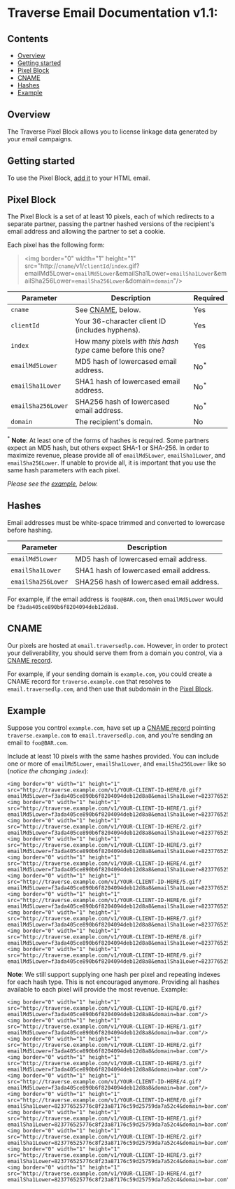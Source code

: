 # Traverse Email Documentation v1.1:

## Contents

  * [Overview](#overview)
  * [Getting started](#getting-started)
  * [Pixel Block](#pixel-block)
  * [CNAME](#cname)
  * [Hashes](#hashes)
  * [Example](#example)

## Overview

The Traverse Pixel Block allows you to license linkage data generated by your email campaigns.

## Getting started

To use the Pixel Block, [add it](#pixel-block) to your HTML email.

## Pixel Block

The Pixel Block is a set of at least 10 pixels, each of which redirects to a separate partner, passing the partner hashed versions of the recipient's email address and allowing the partner to set a cookie.

Each pixel has the following form:

>\<img border="0" width="1" height="1" src="http://`cname`/v1/`clientId`/`index`.gif?emailMd5Lower=`emailMd5Lower`&emailSha1Lower=`emailSha1Lower`&emailSha256Lower=`emailSha256Lower`&domain=`domain`"/\>

| Parameter    | Description | Required |
| ------------ |------------ | -------- |
| `cname` | See [CNAME](#cname), below. | Yes |
| `clientId` | Your 36-character client ID (includes hyphens). | Yes |
| `index` | How many pixels *with this hash type* came before this one? | Yes |
| `emailMd5Lower` | MD5 hash of lowercased email address. | No<sup>*</sup> |
| `emailSha1Lower` | SHA1 hash of lowercased email address. | No<sup>*</sup> |
| `emailSha256Lower` | SHA256 hash of lowercased email address. | No<sup>*</sup> |
| `domain` | The recipient's domain. | No |

<sup>*</sup> __Note__: At least one of the forms of hashes is required. Some partners expect an MD5 hash, but others expect SHA-1 or SHA-256. In order to maximize revenue, please provide all of `emailMd5Lower`, `emailSha1Lower`, and `emailSha256Lower`. If unable to provide all, it is important that you use the same hash parameters with each pixel.

*Please see the [example](#example), below.*

## Hashes

Email addresses must be white-space trimmed and converted to lowercase before hashing.

| Parameter    | Description |
| ------------ |------------ |
| `emailMd5Lower` | MD5 hash of lowercased email address. |
| `emailSha1Lower` | SHA1 hash of lowercased email address. |
| `emailSha256Lower` | SHA256 hash of lowercased email address. |

For example, if the email address is `foo@BAR.com`, then `emailMd5Lower` would be `f3ada405ce890b6f8204094deb12d8a8`.

## CNAME

Our pixels are hosted at `email.traversedlp.com`. However, in order to protect your deliverability, you should serve them from a domain you control, via a [CNAME record](https://en.wikipedia.org/wiki/CNAME_record).

For example, if your sending domain is `example.com`, you could create a CNAME record for `traverse.example.com` that resolves to `email.traversedlp.com`, and then use that subdomain in the [Pixel Block](#pixel-block).

## Example

Suppose you control `example.com`, have set up a [CNAME record](#domain) pointing `traverse.example.com` to `email.traversedlp.com`, and you're sending an email to `foo@BAR.com`.

Include at least 10 pixels with the same hashes provided. You can include one or more of `emailMd5Lower`, `emailSha1Lower`, and `emailSha256Lower` like so (*notice the changing `index`*):

```
<img border="0" width="1" height="1" src="http://traverse.example.com/v1/YOUR-CLIENT-ID-HERE/0.gif?emailMd5Lower=f3ada405ce890b6f8204094deb12d8a8&emailSha1Lower=823776525776c8f23a87176c59d25759da7a52c4&emailSha256Lower=0c7e6a405862e402eb76a70f8a26fc732d07c32931e9fae9ab1582911d2e8a3b&domain=bar.com"/>
<img border="0" width="1" height="1" src="http://traverse.example.com/v1/YOUR-CLIENT-ID-HERE/1.gif?emailMd5Lower=f3ada405ce890b6f8204094deb12d8a8&emailSha1Lower=823776525776c8f23a87176c59d25759da7a52c4&emailSha256Lower=0c7e6a405862e402eb76a70f8a26fc732d07c32931e9fae9ab1582911d2e8a3b&domain=bar.com"/>
<img border="0" width="1" height="1" src="http://traverse.example.com/v1/YOUR-CLIENT-ID-HERE/2.gif?emailMd5Lower=f3ada405ce890b6f8204094deb12d8a8&emailSha1Lower=823776525776c8f23a87176c59d25759da7a52c4&emailSha256Lower=0c7e6a405862e402eb76a70f8a26fc732d07c32931e9fae9ab1582911d2e8a3b&domain=bar.com"/>
<img border="0" width="1" height="1" src="http://traverse.example.com/v1/YOUR-CLIENT-ID-HERE/3.gif?emailMd5Lower=f3ada405ce890b6f8204094deb12d8a8&emailSha1Lower=823776525776c8f23a87176c59d25759da7a52c4&emailSha256Lower=0c7e6a405862e402eb76a70f8a26fc732d07c32931e9fae9ab1582911d2e8a3b&domain=bar.com"/>
<img border="0" width="1" height="1" src="http://traverse.example.com/v1/YOUR-CLIENT-ID-HERE/4.gif?emailMd5Lower=f3ada405ce890b6f8204094deb12d8a8&emailSha1Lower=823776525776c8f23a87176c59d25759da7a52c4&emailSha256Lower=0c7e6a405862e402eb76a70f8a26fc732d07c32931e9fae9ab1582911d2e8a3b&domain=bar.com"/>
<img border="0" width="1" height="1" src="http://traverse.example.com/v1/YOUR-CLIENT-ID-HERE/5.gif?emailMd5Lower=f3ada405ce890b6f8204094deb12d8a8&emailSha1Lower=823776525776c8f23a87176c59d25759da7a52c4&emailSha256Lower=0c7e6a405862e402eb76a70f8a26fc732d07c32931e9fae9ab1582911d2e8a3b&domain=bar.com"/>
<img border="0" width="1" height="1" src="http://traverse.example.com/v1/YOUR-CLIENT-ID-HERE/6.gif?emailMd5Lower=f3ada405ce890b6f8204094deb12d8a8&emailSha1Lower=823776525776c8f23a87176c59d25759da7a52c4&emailSha256Lower=0c7e6a405862e402eb76a70f8a26fc732d07c32931e9fae9ab1582911d2e8a3b&domain=bar.com"/>
<img border="0" width="1" height="1" src="http://traverse.example.com/v1/YOUR-CLIENT-ID-HERE/7.gif?emailMd5Lower=f3ada405ce890b6f8204094deb12d8a8&emailSha1Lower=823776525776c8f23a87176c59d25759da7a52c4&emailSha256Lower=0c7e6a405862e402eb76a70f8a26fc732d07c32931e9fae9ab1582911d2e8a3b&domain=bar.com"/>
<img border="0" width="1" height="1" src="http://traverse.example.com/v1/YOUR-CLIENT-ID-HERE/8.gif?emailMd5Lower=f3ada405ce890b6f8204094deb12d8a8&emailSha1Lower=823776525776c8f23a87176c59d25759da7a52c4&emailSha256Lower=0c7e6a405862e402eb76a70f8a26fc732d07c32931e9fae9ab1582911d2e8a3b&domain=bar.com"/>
<img border="0" width="1" height="1" src="http://traverse.example.com/v1/YOUR-CLIENT-ID-HERE/9.gif?emailMd5Lower=f3ada405ce890b6f8204094deb12d8a8&emailSha1Lower=823776525776c8f23a87176c59d25759da7a52c4&emailSha256Lower=0c7e6a405862e402eb76a70f8a26fc732d07c32931e9fae9ab1582911d2e8a3b&domain=bar.com"/>
```

__Note__: We still support supplying one hash per pixel and repeating indexes for each hash type. This is not encouraged anymore. Providing all hashes available to each pixel will provide the most revenue. Example:
```
<img border="0" width="1" height="1" src="http://traverse.example.com/v1/YOUR-CLIENT-ID-HERE/0.gif?emailMd5Lower=f3ada405ce890b6f8204094deb12d8a8&domain=bar.com"/>
<img border="0" width="1" height="1" src="http://traverse.example.com/v1/YOUR-CLIENT-ID-HERE/1.gif?emailMd5Lower=f3ada405ce890b6f8204094deb12d8a8&domain=bar.com"/>
<img border="0" width="1" height="1" src="http://traverse.example.com/v1/YOUR-CLIENT-ID-HERE/2.gif?emailMd5Lower=f3ada405ce890b6f8204094deb12d8a8&domain=bar.com"/>
<img border="0" width="1" height="1" src="http://traverse.example.com/v1/YOUR-CLIENT-ID-HERE/3.gif?emailMd5Lower=f3ada405ce890b6f8204094deb12d8a8&domain=bar.com"/>
<img border="0" width="1" height="1" src="http://traverse.example.com/v1/YOUR-CLIENT-ID-HERE/4.gif?emailMd5Lower=f3ada405ce890b6f8204094deb12d8a8&domain=bar.com"/>
<img border="0" width="1" height="1" src="http://traverse.example.com/v1/YOUR-CLIENT-ID-HERE/0.gif?emailSha1Lower=823776525776c8f23a87176c59d25759da7a52c4&domain=bar.com"/>
<img border="0" width="1" height="1" src="http://traverse.example.com/v1/YOUR-CLIENT-ID-HERE/1.gif?emailSha1Lower=823776525776c8f23a87176c59d25759da7a52c4&domain=bar.com"/>
<img border="0" width="1" height="1" src="http://traverse.example.com/v1/YOUR-CLIENT-ID-HERE/2.gif?emailSha1Lower=823776525776c8f23a87176c59d25759da7a52c4&domain=bar.com"/>
<img border="0" width="1" height="1" src="http://traverse.example.com/v1/YOUR-CLIENT-ID-HERE/3.gif?emailSha1Lower=823776525776c8f23a87176c59d25759da7a52c4&domain=bar.com"/>
<img border="0" width="1" height="1" src="http://traverse.example.com/v1/YOUR-CLIENT-ID-HERE/4.gif?emailSha1Lower=823776525776c8f23a87176c59d25759da7a52c4&domain=bar.com"/>
```
